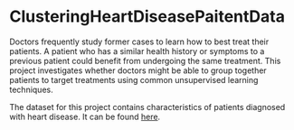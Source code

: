 # ClusteringHeartDiseasePaitentData
Doctors frequently study former cases to learn how to best treat their patients. A patient who has a similar health history or symptoms to a previous patient could benefit from undergoing the same treatment. This project investigates whether doctors might be able to group together patients to target treatments using common unsupervised learning techniques.

The dataset for this project contains characteristics of patients diagnosed with heart disease. It can be found [here](https://archive.ics.uci.edu/ml/datasets/heart+Disease).
